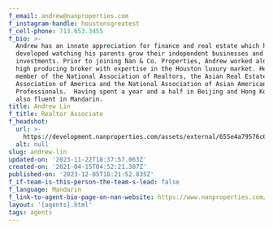 ```yaml
---
f_email: andrew@nanproperties.com
f_instagram-handle: houstonsgreatest
f_cell-phone: 713.653.3455
f_bio: >-
  Andrew has an innate appreciation for finance and real estate which he
  developed watching his parents grow their independent businesses and property
  investments. Prior to joining Nan & Co. Properties, Andrew worked alongside a
  high producing broker with expertise in the Houston luxury market. He is a
  member of the National Association of Realtors, the Asian Real Estate
  Association of America and the National Association of Asian American
  Professionals.  Having spent a year and a half in Beijing and Hong Kong, he is
  also fluent in Mandarin.
title: Andrew Lin
f_title: Realtor Associate
f_headshot:
  url: >-
    https://development.nanproperties.com/assets/external/655e4a79576c6f67e92cae22_a4f14b6bef768fe5de75558e48a40a50.webp
  alt: null
slug: andrew-lin
updated-on: '2023-11-22T18:37:57.063Z'
created-on: '2021-04-15T04:52:21.387Z'
published-on: '2023-12-05T18:21:52.835Z'
f_if-team-is-this-person-the-team-s-lead: false
f_language: Mandarin
f_link-to-agent-bio-page-on-nan-website: https://www.nanproperties.com/agents/62761-andrew-lin
layout: '[agents].html'
tags: agents
---
```



